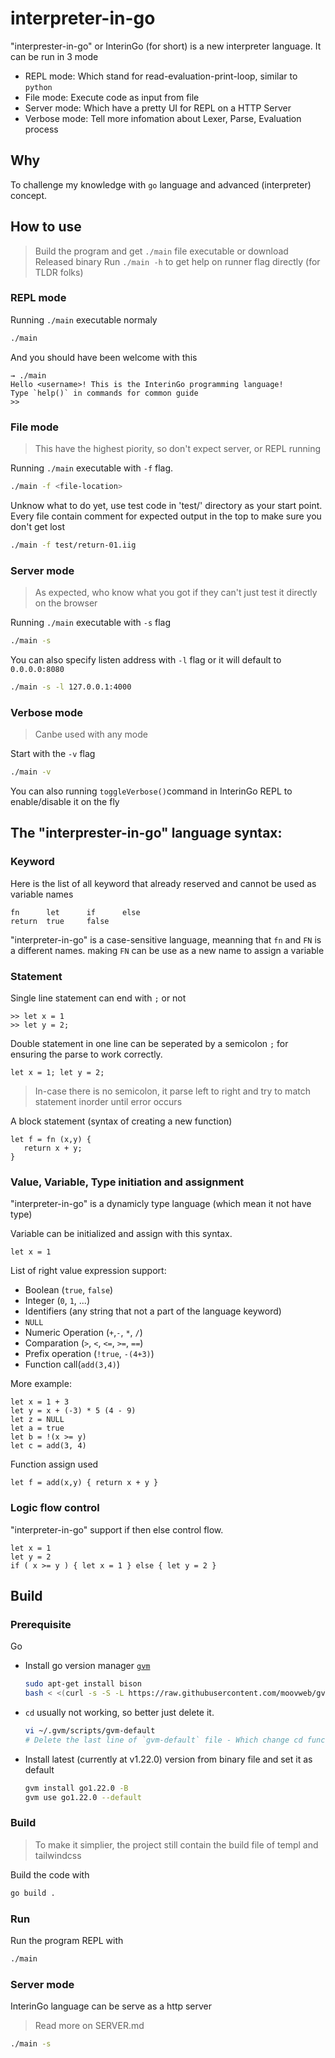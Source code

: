 # interpreter-in-go

"interprester-in-go" or InterinGo (for short) is a new interpreter language. It can be run in 3 mode
- REPL mode: Which stand for read-evaluation-print-loop, similar to `python`
- File mode: Execute code as input from file
- Server mode: Which have a pretty UI for REPL on a HTTP Server
- Verbose mode: Tell more infomation about Lexer, Parse, Evaluation process

## Why

To challenge my knowledge with `go` language and advanced (interpreter) concept.

## How to use

> Build the program and get `./main` file executable or download Released binary
> Run `./main -h` to get help on runner flag directly (for TLDR folks)

### REPL mode

Running `./main` executable normaly
```sh
./main
```

And you should have been welcome with this
```
→ ./main
Hello <username>! This is the InterinGo programming language!
Type `help()` in commands for common guide
>> 
```

### File mode

> This have the highest piority, so don't expect server, or REPL running 

Running `./main` executable with `-f` flag.
```sh
./main -f <file-location>
```

Unknow what to do yet, use test code in 'test/' directory as your start point. Every file contain comment for expected output in the top to make sure you don't get lost
```sh
./main -f test/return-01.iig
```


### Server mode

> As expected, who know what you got if they can't just test it directly on the browser

Running `./main` executable with `-s` flag
```sh
./main -s
```

You can also specify listen address with `-l` flag or it will default to `0.0.0.0:8080`
```sh
./main -s -l 127.0.0.1:4000
```

### Verbose mode

> Canbe used with any mode

Start with the `-v` flag
```sh
./main -v
```

You can also running `toggleVerbose()`command in InterinGo REPL to enable/disable it on the fly


## The "interprester-in-go" language syntax:

### Keyword

Here is the list of all keyword that already reserved and cannot be used as variable names
```
fn      let      if      else
return  true     false
```

"interpreter-in-go" is a case-sensitive language, meanning that `fn` and `FN` is a different names. making `FN` can be use as a new name to assign a variable

### Statement

Single line statement can end with `;` or not
```
>> let x = 1
>> let y = 2;
```

Double statement in one line can be seperated by a semicolon `;` for ensuring the parse to work correctly.
```
let x = 1; let y = 2;
```

> In-case there is no semicolon, it parse left to right and try to match statement inorder until error occurs 

A block statement (syntax of creating a new function)
```
let f = fn (x,y) {
   return x + y; 
}
```

### Value, Variable, Type initiation and assignment

"interpreter-in-go" is a dynamicly type language (which mean it not have type)

Variable can be initialized and assign with this syntax. 
```
let x = 1
```

List of right value expression support:
- Boolean (`true`, `false`)
- Integer (`0`, `1`, ...)
- Identifiers (any string that not a part of the language keyword)
- `NULL`
- Numeric Operation (`+`,`-`, `*`, `/`)
- Comparation (`>`, `<`, `<=`, `>=`, `==`)
- Prefix operation (`!true`, `-(4+3)`)
- Function call(`add(3,4)`)

More example:
```
let x = 1 + 3
let y = x + (-3) * 5 (4 - 9)
let z = NULL
let a = true
let b = !(x >= y)
let c = add(3, 4)
```

Function assign used 
```
let f = add(x,y) { return x + y }
```

### Logic flow control

"interpreter-in-go" support if then else control flow.
```
let x = 1
let y = 2
if ( x >= y ) { let x = 1 } else { let y = 2 }
```


## Build

### Prerequisite

Go
- Install go version manager [`gvm`](https://github.com/moovweb/gvm)
    ```sh
    sudo apt-get install bison
    bash < <(curl -s -S -L https://raw.githubusercontent.com/moovweb/gvm/master/binscripts/gvm-installer)
    ```
- `cd` usually not working, so better just delete it.
    ```sh
    vi ~/.gvm/scripts/gvm-default
    # Delete the last line of `gvm-default` file - Which change cd functionality
    ```
- Install latest (currently at v1.22.0) version from binary file and set it as default
    ```sh
    gvm install go1.22.0 -B
    gvm use go1.22.0 --default 
    ```

### Build

> To make it simplier, the project still contain the build file of templ and tailwindcss

Build the code with

```sh
go build .
```

### Run

Run the program REPL with

```sh
./main
```

### Server mode

InterinGo language can be serve as a http server

> Read more on SERVER.md

```sh
./main -s
```
